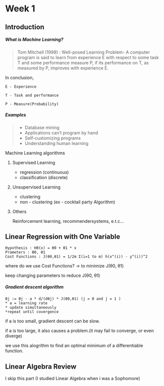 # Week 1 

## Introduction


##### What is Machine Learning? 

> Tom Mitchell (1998) : Well-posed Learning
Problem- A computer program is said to learn
from experience E with respect to some task T
and some performance measure P, if its
performance on T, as measured by P, improves
with experience E. 
 
In conclusion,  

	E - Experience 

	T - Task and performance

	P - Measure(Probability)

##### Examples
> - Database mining 
> - Applications can’t program by hand
> - Self-customizing programs
> - Understanding human learning


Machine Learning algorithms

1. Supervised Learning 
	- regression (continuous) 
	- classification (discrete)

2. Unsupervised Learning
	- clustering 
	- non - clustering (ex - cocktail party Algorithm)

3. Others 

	 Reinforcement learning, recommendersystems, e.t.c...


## Linear Regression with One Variable

	Hypothesis : Hθ(x) = θ0 + θ1 * x
	Prameters : θ0, θ1
	Cost Functions : J(θ0,θ1) = 1/2m Σ(i=1 to m) h(x^(i)) - y^(i))^2
	
where do we use Cost Functions? -> to minimize J(θ0, θ1)

keep changing parameters to reduce J(θ0, θ1)

##### Gradient descent algorithm
	
	θj := θj - a * d/(dθj) * J(θ0,θ1) (j = 0 and j = 1 )
	* a = learning rate
	* update simultaneously
	*repeat until covergence

if a is too small, gradient descent can be slow.
 
if a is too large, it also causes a problem.(it may fail to converge, or even diverge)

we use this alogrithm to find an optimal minimum of a differentiable function.

## Linear Algebra Review

I skip this part (I studied Linear Algebra when i was a Sophomore)
